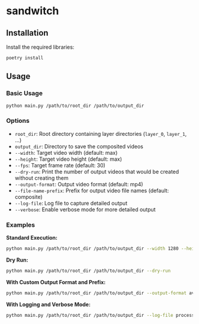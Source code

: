 # sandwitch

## Installation

Install the required libraries:

```sh
poetry install
```

## Usage

### Basic Usage


```sh
python main.py /path/to/root_dir /path/to/output_dir
```

### Options

- `root_dir`: Root directory containing layer directories (`layer_0`, `layer_1`, ...)
- `output_dir`: Directory to save the composited videos
- `--width`: Target video width (default: max)
- `--height`: Target video height (default: max)
- `--fps`: Target frame rate (default: 30)
- `--dry-run`: Print the number of output videos that would be created without creating them
- `--output-format`: Output video format (default: mp4)
- `--file-name-prefix`: Prefix for output video file names (default: composite)
- `--log-file`: Log file to capture detailed output
- `--verbose`: Enable verbose mode for more detailed output

### Examples

**Standard Execution:**

```sh
python main.py /path/to/root_dir /path/to/output_dir --width 1280 --height 720 --fps 24
```

**Dry Run:**

```sh
python main.py /path/to/root_dir /path/to/output_dir --dry-run
```

**With Custom Output Format and Prefix:**

```sh
python main.py /path/to/root_dir /path/to/output_dir --output-format avi --file-name-prefix myvideo
```

**With Logging and Verbose Mode:**

```sh
python main.py /path/to/root_dir /path/to/output_dir --log-file process.log --verbose
```
